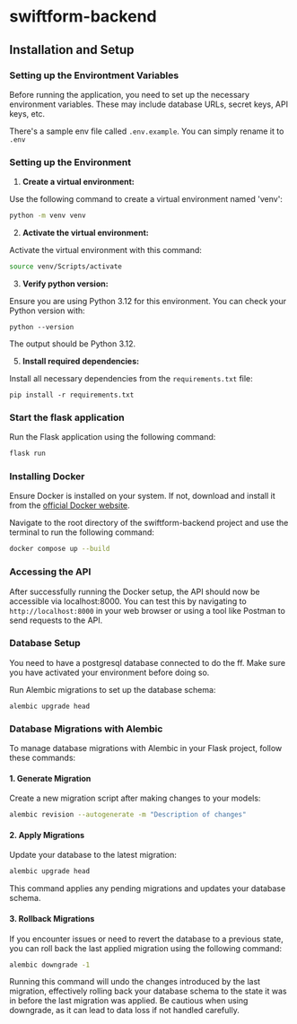 # swiftform-backend

## Installation and Setup

### Setting up the Environtment Variables

Before running the application, you need to set up the necessary environment variables. These may include database URLs, secret keys, API keys, etc.

There's a sample env file called `.env.example`. You can simply rename it to `.env`

### Setting up the Environment

1. **Create a virtual environment:**

Use the following command to create a virtual environment named 'venv':

```bash
python -m venv venv
```

2. **Activate the virtual environment:**

Activate the virtual environment with this command:

```bash
source venv/Scripts/activate
```

3. **Verify python version:**

Ensure you are using Python 3.12 for this environment. You can check your Python version with:

```
python --version
```

The output should be Python 3.12.

5. **Install required dependencies:**

Install all necessary dependencies from the `requirements.txt` file:

```
pip install -r requirements.txt
```

### Start the flask application

Run the Flask application using the following command:

```bash
flask run
```

### Installing Docker

Ensure Docker is installed on your system. If not, download and install it from the [official Docker website](https://docs.docker.com/engine/install/).

Navigate to the root directory of the swiftform-backend project and use the terminal to run the following command:

```bash
docker compose up --build
```

### Accessing the API

After successfully running the Docker setup, the API should now be accessible via localhost:8000. You can test this by navigating to `http://localhost:8000` in your web browser or using a tool like Postman to send requests to the API.

### Database Setup

You need to have a postgresql database connected to do the ff. Make sure you have activated your environment before doing so.

Run Alembic migrations to set up the database schema:

```
alembic upgrade head
```

### Database Migrations with Alembic

To manage database migrations with Alembic in your Flask project, follow these commands:

#### 1. Generate Migration

Create a new migration script after making changes to your models:

```bash
alembic revision --autogenerate -m "Description of changes"
```

#### 2. Apply Migrations

Update your database to the latest migration:

```bash
alembic upgrade head
```

This command applies any pending migrations and updates your database schema.

#### 3. Rollback Migrations

If you encounter issues or need to revert the database to a previous state, you can roll back the last applied migration using the following command:

```bash
alembic downgrade -1
```

Running this command will undo the changes introduced by the last migration, effectively rolling back your database schema to the state it was in before the last migration was applied. Be cautious when using downgrade, as it can lead to data loss if not handled carefully.
